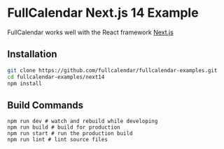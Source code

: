 
# FullCalendar Next.js 14 Example

FullCalendar works well with the React framework [Next.js](https://nextjs.org/)


## Installation

```bash
git clone https://github.com/fullcalendar/fullcalendar-examples.git
cd fullcalendar-examples/next14
npm install
```


## Build Commands

```
npm run dev # watch and rebuild while developing
npm run build # build for production
npm run start # run the production build
npm run lint # lint source files
```
